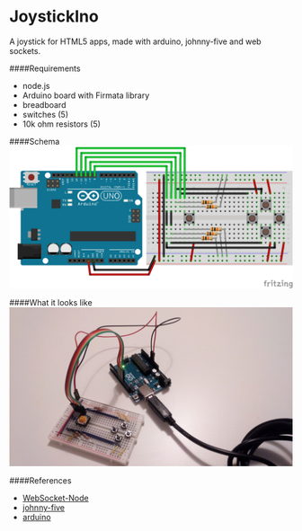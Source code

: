 JoystickIno
=====================
A joystick for HTML5 apps, made with arduino, johnny-five and web sockets.


####Requirements
- node.js
- Arduino board with Firmata library
- breadboard
- switches (5)
- 10k ohm resistors (5)

####Schema
![schema][1]

####What it looks like
![picture][2]

####References
- [WebSocket-Node][3]
- [johnny-five][4]
- [arduino][5]

[1]: https://github.com/arcadeJHS/joystickIno/blob/master/schema/joystickIno.png?raw=true
[2]: https://github.com/arcadeJHS/joystickIno/blob/master/schema/img.jpg?raw=true
[3]: https://github.com/Worlize/WebSocket-Node
[4]: https://github.com/rwaldron/johnny-five
[5]: http://arduino.cc/